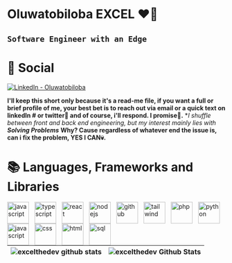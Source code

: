 # Oluwatobiloba EXCEL ❤️‍🔥

##  **`Software Engineer with an Edge`**

 # 💬 Social
   <div>
     
   
   <a target="_blank" href="https://www.linkedin.com/in/oluwatobiloba-excel-5b50a0202/">
         <img alt="LinkedIn - Oluwatobiloba" src="https://img.shields.io/badge/LinkedIn-%231DA1F2.svg?style=for-the-badge&logo=LinkedIn&logoColor=white" />
      </a>
   
   
   </div>

**I'll keep this short only because it's a read-me file, if you want a full or brief profile of me, your best bet is to reach out via email or a quick text on linkedIn # or twitter🙊 and of course, i'll respond. I promise💙.**
**I shuffle between front and back end engineering, but my interest mainly lies with **Solving Problems***
**Why? Cause regardless of whatever end the issue is, can i fix the problem, YES I CAN💀.**



# 📚 Languages, Frameworks and Libraries

<img align="left" alt="javascript" width="50px" style="padding-right:10px;" src="https://cdn.jsdelivr.net/gh/devicons/devicon/icons/javascript/javascript-original.svg"/>
<img align="left" alt="typescript" width="50px" style="padding-right:10px;" src="https://cdn.jsdelivr.net/gh/devicons/devicon/icons/typescript/typescript-original.svg"/>
<img align="left" alt="react" width="50px" style="padding-right:10px;" src="https://cdn.jsdelivr.net/gh/devicons/devicon/icons/react/react-original.svg"/>
<img align="left" alt="nodejs" width="50px" style="padding-right:10px;" src="https://cdn.jsdelivr.net/gh/devicons/devicon/icons/nodejs/nodejs-original.svg"/>
<img align="left" alt="github" width="50px" style="padding-right:10px;" src="https://cdn.jsdelivr.net/gh/devicons/devicon/icons/git/git-original.svg"/>
<img align="left" alt="tailwind" width="50px" style="padding-right:10px;" src="https://cdn.jsdelivr.net/gh/devicons/devicon/icons/tailwindcss/tailwindcss-plain.svg"/>
<img align="left" alt="php" width="50px" style="padding-right:10px;" src="https://cdn.jsdelivr.net/gh/devicons/devicon/icons/php/php-original.svg"/>
<img align="left" alt="python" width="50px" style="padding-right:10px;" src="https://cdn.jsdelivr.net/gh/devicons/devicon/icons/python/python-original.svg"/>
<img align="left" alt="javascript" width="50px" style="padding-right:10px;" src="https://cdn.jsdelivr.net/gh/devicons/devicon/icons/firebase/firebase-plain-wordmark.svg"/>
<img align="left" alt="css" width="50px" style="padding-right:10px;" src="https://cdn.jsdelivr.net/gh/devicons/devicon/icons/css3/css3-original-wordmark.svg"/>
<img align="left" alt="html" width="50px" style="padding-right:10px;" src="https://cdn.jsdelivr.net/gh/devicons/devicon/icons/html5/html5-original-wordmark.svg"/>
<img align="left" alt="sql" width="50px" style="padding-right:10px;" src="https://cdn.jsdelivr.net/gh/devicons/devicon/icons/mysql/mysql-original-wordmark.svg"/>

<br/>
<br/>



#

| <img align="center" src="https://github-readme-stats.vercel.app/api/top-langs?username=excelthedev&show_icons=true&locale=en&layout=compact" alt="excelthedev github stats" />| <img align="center" src="https://github-readme-stats.vercel.app/api?username=excelthedev&show_icons=true&include_all_commits=true&hide_border=true" alt="excelthedev Github Stats" /> |
| ------------- | ------------- |




   
   

          

        
          

<!--
**excelthedev/excelthedev** is a ✨ _special_ ✨ repository because its `README.md` (this file) appears on your GitHub profile.

Here are some ideas to get you started:

- 🔭 I’m currently working on ...
- 🌱 I’m currently learning ...
- 👯 I’m looking to collaborate on ...
- 🤔 I’m looking for help with ...
- 💬 Ask me about ...
- 📫 How to reach me: ...
- 😄 Pronouns: ...
- ⚡ Fun fact: ...
-->

